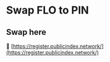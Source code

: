 # Swap FLO to PIN

## Swap here

🔄 [https://register.publicindex.network/](https://register.publicindex.network/)

